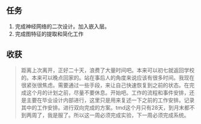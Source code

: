 ## 任务

1. 完成神经网络的二次设计。加入嵌入层。
2. 完成图特征的提取和简化工作


## 收获
> 距离上次离开，正好二十天，浪费了大量时间吧。本来可以初七就返回学校的。本来可以晚点回家的。站在事后人的角度来说应该有很多时间。我现在很紧张很焦虑。需要通过一些手段，来让自己快速恢复到之前的状态。在完成这个月的计划之前，尽量不要休息。开始吧。工作的流程和事件安排，还是主要在毕业设计内部进行，这里只是用来复述一下之前的工作安排。记录其中的工作安排。进行双向完成的方案。tmd这个月只有28天，到月末都不到两周了，我是服了。所以这一周必须完成实验，下一周必须完成系统。
> 
> 